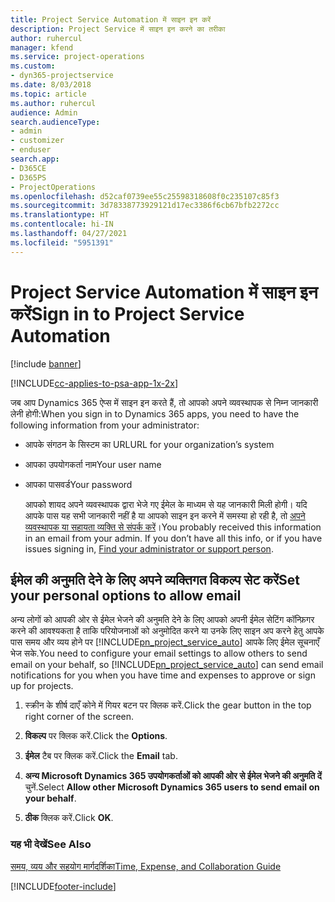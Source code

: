 ```yaml
---
title: Project Service Automation में साइन इन करें
description: Project Service में साइन इन करने का तरीका
author: ruhercul
manager: kfend
ms.service: project-operations
ms.custom:
- dyn365-projectservice
ms.date: 8/03/2018
ms.topic: article
ms.author: ruhercul
audience: Admin
search.audienceType:
- admin
- customizer
- enduser
search.app:
- D365CE
- D365PS
- ProjectOperations
ms.openlocfilehash: d52caf0739ee55c25598318608f0c235107c85f3
ms.sourcegitcommit: 3d78338773929121d17ec3386f6cb67bfb2272cc
ms.translationtype: HT
ms.contentlocale: hi-IN
ms.lasthandoff: 04/27/2021
ms.locfileid: "5951391"
---
```

# <a name="sign-in-to-project-service-automation"></a><span data-ttu-id="bf07c-103">Project Service Automation में साइन इन करें</span><span class="sxs-lookup"><span data-stu-id="bf07c-103">Sign in to Project Service Automation</span></span>

[!include [banner](../includes/psa-now-project-operations.md)]

[!INCLUDE[cc-applies-to-psa-app-1x-2x](../includes/cc-applies-to-psa-app-1x-2x.md)]

<span data-ttu-id="bf07c-104">जब आप Dynamics 365 ऐप्स में साइन इन करते हैं, तो आपको अपने व्यवस्थापक से निम्न जानकारी लेनी होगी:</span><span class="sxs-lookup"><span data-stu-id="bf07c-104">When you sign in to Dynamics 365 apps, you need to have the following information from your administrator:</span></span>  
  
- <span data-ttu-id="bf07c-105">आपके संगठन के सिस्टम का URL</span><span class="sxs-lookup"><span data-stu-id="bf07c-105">URL for your organization’s system</span></span>  
  
- <span data-ttu-id="bf07c-106">आपका उपयोगकर्ता नाम</span><span class="sxs-lookup"><span data-stu-id="bf07c-106">Your user name</span></span>  
  
- <span data-ttu-id="bf07c-107">आपका पासवर्ड</span><span class="sxs-lookup"><span data-stu-id="bf07c-107">Your password</span></span>  
  
  <span data-ttu-id="bf07c-108">आपको शायद अपने व्यवस्थापक द्वारा भेजे गए ईमेल के माध्यम से यह जानकारी मिली होगी। यदि आपके पास यह सभी जानकारी नहीं है या आपको साइन इन करने में समस्या हो रही है, तो [अपने व्यवस्थापक या सहायता व्यक्ति से संपर्क करें](/dynamics365/customerengagement/on-premises/basics/find-administrator-support)।</span><span class="sxs-lookup"><span data-stu-id="bf07c-108">You probably received this information in an email from your admin. If you don’t have all this info, or if you have issues signing in, [Find your administrator or support person](/dynamics365/customerengagement/on-premises/basics/find-administrator-support).</span></span>  
  
## <a name="set-your-personal-options-to-allow-email"></a><span data-ttu-id="bf07c-109">ईमेल की अनुमति देने के लिए अपने व्यक्तिगत विकल्प सेट करें</span><span class="sxs-lookup"><span data-stu-id="bf07c-109">Set your personal options to allow email</span></span>  
 <span data-ttu-id="bf07c-110">अन्य लोगों को आपकी ओर से ईमेल भेजने की अनुमति देने के लिए आपको अपनी ईमेल सेटिंग कॉन्फ़िगर करने की आवश्यकता है ताकि परियोजनाओं को अनुमोदित करने या उनके लिए साइन अप करने हेतु आपके पास समय और व्यय होने पर [!INCLUDE[pn_project_service_auto](../includes/pn-project-service-auto.md)] आपके लिए ईमेल सूचनाएँ भेज सके.</span><span class="sxs-lookup"><span data-stu-id="bf07c-110">You need to configure your email settings to allow others to send email on your behalf, so [!INCLUDE[pn_project_service_auto](../includes/pn-project-service-auto.md)] can send email notifications for you when you have time and expenses to approve or sign up for projects.</span></span>  
  
1.  <span data-ttu-id="bf07c-111">स्क्रीन के शीर्ष दाएँ कोने में गियर बटन पर क्लिक करें.</span><span class="sxs-lookup"><span data-stu-id="bf07c-111">Click the gear button in the top right corner of the screen.</span></span>  
  
2.  <span data-ttu-id="bf07c-112">**विकल्प** पर क्लिक करें.</span><span class="sxs-lookup"><span data-stu-id="bf07c-112">Click the **Options**.</span></span>  
  
3.  <span data-ttu-id="bf07c-113">**ईमेल** टैब पर क्लिक करें.</span><span class="sxs-lookup"><span data-stu-id="bf07c-113">Click the **Email** tab.</span></span>  
  
4.  <span data-ttu-id="bf07c-114">**अन्य Microsoft Dynamics 365 उपयोगकर्ताओं को आपकी ओर से ईमेल भेजने की अनुमति दें** चुनें.</span><span class="sxs-lookup"><span data-stu-id="bf07c-114">Select **Allow other Microsoft Dynamics 365 users to send email on your behalf**.</span></span>  
  
5.  <span data-ttu-id="bf07c-115">**ठीक** क्लिक करें.</span><span class="sxs-lookup"><span data-stu-id="bf07c-115">Click **OK**.</span></span>  
  
### <a name="see-also"></a><span data-ttu-id="bf07c-116">यह भी देखें</span><span class="sxs-lookup"><span data-stu-id="bf07c-116">See Also</span></span>  
 [<span data-ttu-id="bf07c-117">समय, व्यय और सहयोग मार्गदर्शिका</span><span class="sxs-lookup"><span data-stu-id="bf07c-117">Time, Expense, and Collaboration Guide</span></span>](../psa/time-expense-collaboration-guide.md)


[!INCLUDE[footer-include](../includes/footer-banner.md)]